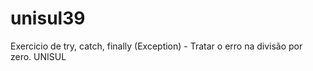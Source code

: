 # unisul39
Exercicio de try, catch, finally (Exception) - Tratar o erro na divisão por zero. UNISUL
